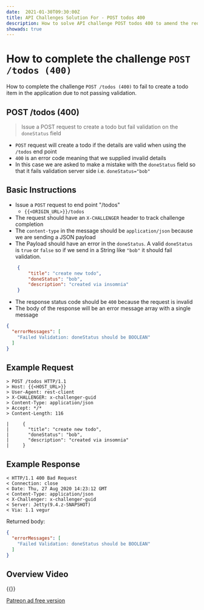 ```yaml
---
date:  2021-01-30T09:30:00Z
title: API Challenges Solution For - POST todos 400
description: How to solve API challenge POST todos 400 to amend the request details such that they fail validation.
showads: true
---
```


# How to complete the challenge `POST /todos (400)`

How to complete the challenge `POST /todos (400)` to fail to create a todo item in the application due to not passing validation.

## POST /todos (400)

> Issue a POST request to create a todo but fail validation on the `doneStatus` field

- `POST` request will create a todo if the details are valid when using the `/todos` end point
- `400` is an error code meaning that we supplied invalid details
- In this case we are asked to make a mistake with the `doneStatus` field so that it fails validation server side i.e. `doneStatus="bob"`

## Basic Instructions

- Issue a `POST` request to end point "/todos"
    - `{{<ORIGIN_URL>}}/todos`
- The request should have an `X-CHALLENGER` header to track challenge completion
- The `content-type` in the message should be `application/json` because we are sending a JSON payload
- The Payload should have an error in the `doneStatus`. A valid `doneStatus` is `true` or `false` so if we send in a String like `"bob"` it should fail validation.

```json
    {
        "title": "create new todo",
        "doneStatus": "bob",
        "description": "created via insomnia"
    }
```
- The response status code should be `400` because the request is invalid
- The body of the response will be an error message array with a single message

```json
{
  "errorMessages": [
    "Failed Validation: doneStatus should be BOOLEAN"
  ]
}
```


## Example Request

~~~~~~~~
> POST /todos HTTP/1.1
> Host: {{<HOST_URL>}}
> User-Agent: rest-client
> X-CHALLENGER: x-challenger-guid
> Content-Type: application/json
> Accept: */*
> Content-Length: 116

|     {
|       "title": "create new todo",
|       "doneStatus": "bob",
|       "description": "created via insomnia"
|     }
~~~~~~~~

## Example Response

~~~~~~~~
< HTTP/1.1 400 Bad Request
< Connection: close
< Date: Thu, 27 Aug 2020 14:23:12 GMT
< Content-Type: application/json
< X-Challenger: x-challenger-guid
< Server: Jetty(9.4.z-SNAPSHOT)
< Via: 1.1 vegur
~~~~~~~~

Returned body:

```json
{
  "errorMessages": [
    "Failed Validation: doneStatus should be BOOLEAN"
  ]
}
```

## Overview Video

{{<youtube-embed key="tlye5bQ72g0" title="Solution to failing to create a Todo item using POST">}}

[Patreon ad free version](https://www.patreon.com/posts/46603655)




